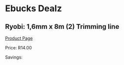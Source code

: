 
# Ebucks Dealz
## Ryobi: 1,6mm x 8m (2) Trimming line
[Product Page](https://www.ebucks.com/web/shop/productSelected.do?prodId=315093859&catId=370101825)

Price: R14.00

Savings: 


	